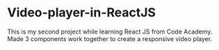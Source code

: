 # Video-player-in-ReactJS

This is my second project while learning React JS from Code Academy.
Made 3 components work together to create a responsive video player.
